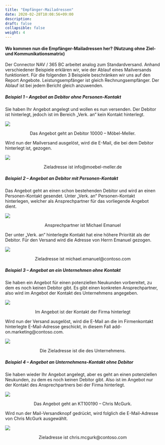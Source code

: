 ```yaml
---
title: "Empfänger-Mailadressen"
date: 2020-02-28T10:08:56+09:00
description: 
draft: false
collapsible: false
weight: 4
---
```


#### Wo kommen nun die Empfänger-Mailadressen her? (Nutzung ohne Ziel- und Kommunikationsmatrix)

Der Connector NAV / 365 BC arbeitet analog zum Standardversand. Anhand verschiedener Beispiele erklären wir, wie der Ablauf eines Mailversands funktioniert. Für die folgenden 3 Beispiele beschränken wir uns auf den Report Angebote. Leistungsempfänger ist gleich Rechnungsempfänger. Der Ablauf ist bei jedem Bericht gleich anzuwenden.

##### Beispiel 1 – Angebot an Debitor ohne Personen-Kontakt

Sie haben Ihr Angebot angelegt und wollen es nun versenden. Der Debitor ist hinterlegt, jedoch ist im Bereich „Verk. an“ kein Kontakt hinterlegt.

![](images/connectornav/matrix/adressen1.png)<center>Das Angebot geht an Debitor 10000 – Möbel-Meller.</center>


Wird nun der Mailversand ausgelöst, wird die E-Mail, die bei dem Debitor hinterlegt ist, gezogen.

![](images/connectornav/matrix/adressen2.png)<center>Zieladresse ist info\@moebel-meller.de</center>


##### Beispiel 2 – Angebot an Debitor mit Personen-Kontakt

Das Angebot geht an einen schon bestehenden Debitor und wird an einen Personen-Kontakt gesendet. Unter „Verk. an“ Personen-Kontakt hinterlegen, welcher als Ansprechpartner für das vorliegende Angebot dient.

![](images/connectornav/matrix/adressen3.png)<center>Ansprechpartner ist Michael Emanuel</center>

Der unter „Verk. an“ hinterlegte Kontakt hat eine höhere Priorität als der Debitor. Für den Versand wird die Adresse von Herrn Emanuel gezogen.

![](images/connectornav/matrix/adressen4.png)<center>Zieladresse ist michael.emanuel\@contoso.com</center>


##### Beispiel 3 – Angebot an ein Unternehmen ohne Kontakt

Sie haben ein Angebot für einen potenziellen Neukunden vorbereitet, zu dem es noch keinen Debitor gibt. Es gibt einen konkreten Ansprechpartner, also wird im Angebot der Kontakt des Unternehmens angegeben.

![](images/connectornav/matrix/adressen5.png)<center>Im Angebot ist der Kontakt der Firma hinterlegt</center>


Wird nun der Versand ausgelöst, wird die E-Mail an die im Firmenkontakt hinterlegte E-Mail-Adresse geschickt, in diesem Fall add-on.marketing\@contoso.com.

![](images/connectornav/matrix/adressen6.pngg)<center>Die Zieladresse ist die des Unternehmens.</center>

##### Beispiel 4 – Angebot an Unternehmens-Kontakt ohne Debitor

Sie haben wieder Ihr Angebot angelegt, aber es geht an einen potenziellen Neukunden, zu dem es noch keinen Debitor gibt. Also ist im Angebot nur der Kontakt des Ansprechpartners bei der Firma hinterlegt.

![](images/connectornav/matrix/adressen7.png)<center>Das Angebot geht an KT100190 – Chris McGurk.</center>


Wird nun der Mail-Versandknopf gedrückt, wird folglich die E-Mail-Adresse von Chris McGurk ausgewählt.

![](images/connectornav/matrix/adressen8.png)<center>Zieladresse ist chris.mcgurk\@contoso.com</center>
